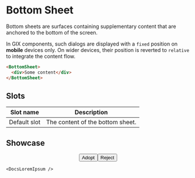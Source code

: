 <script lang="ts">
    import BottomSheet from "$lib/components/BottomSheet.svelte";
    import DocsLoremIpsum from "$docs/components/DocsLoremIpsum.svelte";
</script>

# Bottom Sheet

Bottom sheets are surfaces containing supplementary content that are anchored to the bottom of the screen.

In GIX components, such dialogs are displayed with a `fixed` position on **mobile** devices only. On wider devices, their position is reverted to `relative` to integrate the content flow.

```html
<BottomSheet>
  <div>Some content</div>
</BottomSheet>
```

## Slots

| Slot name    | Description                      |
| ------------ | -------------------------------- |
| Default slot | The content of the bottom sheet. |

## Showcase

<BottomSheet>
    <div class="buttons" style="padding: var(--padding);">
        <button class="success small">Adopt</button>
        <button class="danger small">Reject</button>
    </div>
    
    <DocsLoremIpsum />
</BottomSheet>

<style lang="scss">
    .buttons {
        display: flex;
        justify-content: center;
        gap: var(--padding);
    }
</style>

